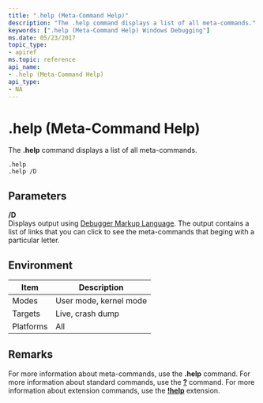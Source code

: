 ```yaml
---
title: ".help (Meta-Command Help)"
description: "The .help command displays a list of all meta-commands."
keywords: [".help (Meta-Command Help) Windows Debugging"]
ms.date: 05/23/2017
topic_type:
- apiref
ms.topic: reference
api_name:
- .help (Meta-Command Help)
api_type:
- NA
---
```


# .help (Meta-Command Help)


The **.help** command displays a list of all meta-commands.

```dbgcmd
.help
.help /D 
```

## Parameters


<span id="________D"></span><span id="________d"></span> **/D**  
Displays output using [Debugger Markup Language](../debugger/debugger-markup-language-commands.md). The output contains a list of links that you can click to see the meta-commands that beging with a particular letter.

## <span id="ddk_meta_meta_command_help_dbg"></span><span id="DDK_META_META_COMMAND_HELP_DBG"></span>


## Environment

|  Item  | Description          |
|--------|----------------------|
|Modes|User mode, kernel mode|
|Targets|Live, crash dump|
|Platforms|All|

 

## Remarks

For more information about meta-commands, use the **.help** command. For more information about standard commands, use the [**?**](---command-help-.md) command. For more information about extension commands, use the [**!help**](-help.md) extension.

